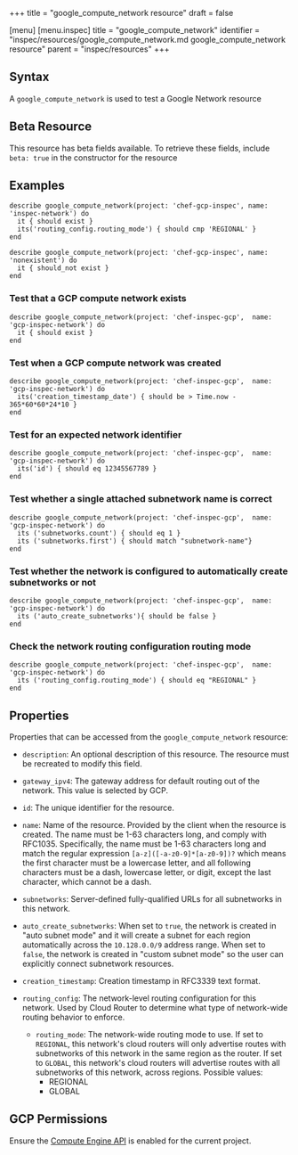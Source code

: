 +++
title = "google_compute_network resource"
draft = false

[menu]
  [menu.inspec]
    title = "google_compute_network"
    identifier = "inspec/resources/google_compute_network.md google_compute_network resource"
    parent = "inspec/resources"
+++


## Syntax
A `google_compute_network` is used to test a Google Network resource


## Beta Resource
This resource has beta fields available. To retrieve these fields, include `beta: true` in the constructor for the resource

## Examples
```
describe google_compute_network(project: 'chef-gcp-inspec', name: 'inspec-network') do
  it { should exist }
  its('routing_config.routing_mode') { should cmp 'REGIONAL' }
end

describe google_compute_network(project: 'chef-gcp-inspec', name: 'nonexistent') do
  it { should_not exist }
end
```

### Test that a GCP compute network exists

    describe google_compute_network(project: 'chef-inspec-gcp',  name: 'gcp-inspec-network') do
      it { should exist }
    end

### Test when a GCP compute network was created

    describe google_compute_network(project: 'chef-inspec-gcp',  name: 'gcp-inspec-network') do
      its('creation_timestamp_date') { should be > Time.now - 365*60*60*24*10 }
    end    
    
### Test for an expected network identifier 

    describe google_compute_network(project: 'chef-inspec-gcp',  name: 'gcp-inspec-network') do
      its('id') { should eq 12345567789 }
    end    


### Test whether a single attached subnetwork name is correct 

    describe google_compute_network(project: 'chef-inspec-gcp',  name: 'gcp-inspec-network') do
      its ('subnetworks.count') { should eq 1 }
      its ('subnetworks.first') { should match "subnetwork-name"}
    end    
    
### Test whether the network is configured to automatically create subnetworks or not

    describe google_compute_network(project: 'chef-inspec-gcp',  name: 'gcp-inspec-network') do
      its ('auto_create_subnetworks'){ should be false }
    end    


### Check the network routing configuration routing mode 

    describe google_compute_network(project: 'chef-inspec-gcp',  name: 'gcp-inspec-network') do
      its ('routing_config.routing_mode') { should eq "REGIONAL" }
    end

## Properties
Properties that can be accessed from the `google_compute_network` resource:


  * `description`: An optional description of this resource. The resource must be recreated to modify this field.

  * `gateway_ipv4`: The gateway address for default routing out of the network. This value is selected by GCP.

  * `id`: The unique identifier for the resource.

  * `name`: Name of the resource. Provided by the client when the resource is created. The name must be 1-63 characters long, and comply with RFC1035. Specifically, the name must be 1-63 characters long and match the regular expression `[a-z]([-a-z0-9]*[a-z0-9])?` which means the first character must be a lowercase letter, and all following characters must be a dash, lowercase letter, or digit, except the last character, which cannot be a dash.

  * `subnetworks`: Server-defined fully-qualified URLs for all subnetworks in this network.

  * `auto_create_subnetworks`: When set to `true`, the network is created in "auto subnet mode" and it will create a subnet for each region automatically across the `10.128.0.0/9` address range.  When set to `false`, the network is created in "custom subnet mode" so the user can explicitly connect subnetwork resources.

  * `creation_timestamp`: Creation timestamp in RFC3339 text format.

  * `routing_config`: The network-level routing configuration for this network. Used by Cloud Router to determine what type of network-wide routing behavior to enforce.

    * `routing_mode`: The network-wide routing mode to use. If set to `REGIONAL`, this network's cloud routers will only advertise routes with subnetworks of this network in the same region as the router. If set to `GLOBAL`, this network's cloud routers will advertise routes with all subnetworks of this network, across regions.
    Possible values:
      * REGIONAL
      * GLOBAL


## GCP Permissions

Ensure the [Compute Engine API](https://console.cloud.google.com/apis/library/compute.googleapis.com/) is enabled for the current project.

